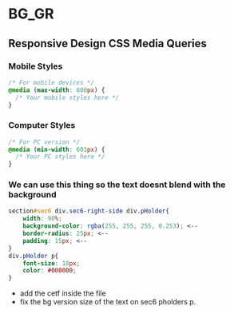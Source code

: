 # BG_GR

## Responsive Design CSS Media Queries

### Mobile Styles
```css
/* For mobile devices */
@media (max-width: 600px) {
  /* Your mobile styles here */
}
```

### Computer Styles 

```css
/* For PC version */
@media (min-width: 601px) {
  /* Your PC styles here */
}
```

### We can use this thing so the text doesnt blend with the background

```css  
section#sec6 div.sec6-right-side div.pHolder{
    width: 90%;
    background-color: rgba(255, 255, 255, 0.253); <--
    border-radius: 25px; <--
    padding: 15px; <--
}
div.pHolder p{
    font-size: 18px;
    color: #000000;
}

```
- add the cetf inside the file
- fix the bg version size of the text on sec6 pholders p.